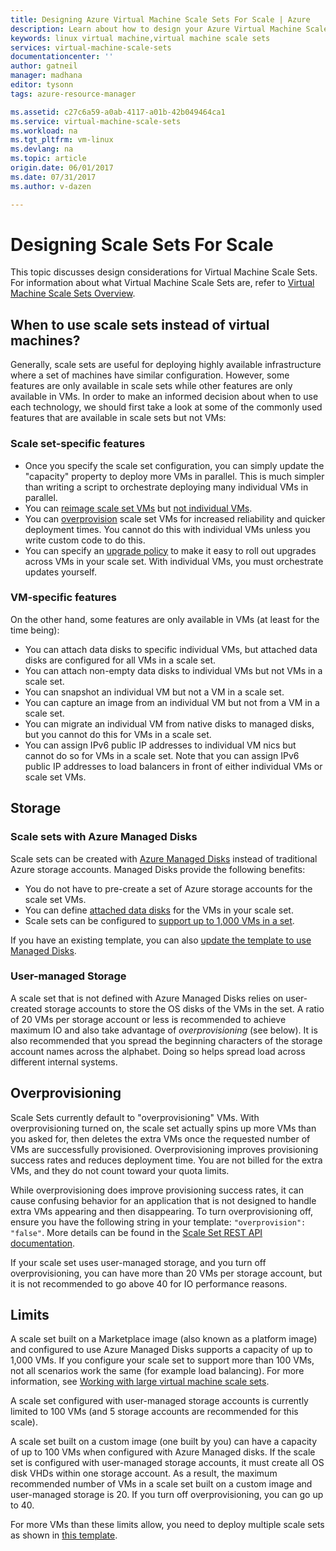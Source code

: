 ```yaml
---
title: Designing Azure Virtual Machine Scale Sets For Scale | Azure
description: Learn about how to design your Azure Virtual Machine Scale Sets for scale
keywords: linux virtual machine,virtual machine scale sets
services: virtual-machine-scale-sets
documentationcenter: ''
author: gatneil
manager: madhana
editor: tysonn
tags: azure-resource-manager

ms.assetid: c27c6a59-a0ab-4117-a01b-42b049464ca1
ms.service: virtual-machine-scale-sets
ms.workload: na
ms.tgt_pltfrm: vm-linux
ms.devlang: na
ms.topic: article
origin.date: 06/01/2017
ms.date: 07/31/2017
ms.author: v-dazen

---
```

# Designing Scale Sets For Scale
This topic discusses design considerations for Virtual Machine Scale Sets. For information about what Virtual Machine Scale Sets are, refer to [Virtual Machine Scale Sets Overview](virtual-machine-scale-sets-overview.md).

## When to use scale sets instead of virtual machines?
Generally, scale sets are useful for deploying highly available infrastructure where a set of machines have similar configuration. However, some features are only available in scale sets while other features are only available in VMs. In order to make an informed decision about when to use each technology, we should first take a look at some of the commonly used features that are available in scale sets but not VMs:

### Scale set-specific features

- Once you specify the scale set configuration, you can simply update the "capacity" property to deploy more VMs in parallel. This is much simpler than writing a script to orchestrate deploying many individual VMs in parallel.
- You can [reimage scale set VMs](https://docs.microsoft.com/rest/api/virtualmachinescalesets/manage-a-vm) but [not individual VMs](https://docs.microsoft.com/rest/api/compute/virtualmachines).
- You can [overprovision](./virtual-machine-scale-sets-design-overview.md) scale set VMs for increased reliability and quicker deployment times. You cannot do this with individual VMs unless you write custom code to do this.
- You can specify an [upgrade policy](./virtual-machine-scale-sets-upgrade-scale-set.md) to make it easy to roll out upgrades across VMs in your scale set. With individual VMs, you must orchestrate updates yourself.

### VM-specific features

On the other hand, some features are only available in VMs (at least for the time being):

- You can attach data disks to specific individual VMs, but attached data disks are configured for all VMs in a scale set.
- You can attach non-empty data disks to individual VMs but not VMs in a scale set.
- You can snapshot an individual VM but not a VM in a scale set.
- You can capture an image from an individual VM but not from a VM in a scale set.
- You can migrate an individual VM from native disks to managed disks, but you cannot do this for VMs in a scale set.
- You can assign IPv6 public IP addresses to individual VM nics but cannot do so for VMs in a scale set. Note that you can assign IPv6 public IP addresses to load balancers in front of either individual VMs or scale set VMs.

## Storage

### Scale sets with Azure Managed Disks
Scale sets can be created with [Azure Managed Disks](../storage/storage-managed-disks-overview.md) instead of traditional Azure storage accounts. Managed Disks provide the following benefits:
- You do not have to pre-create a set of Azure storage accounts for the scale set VMs.
- You can define [attached data disks](virtual-machine-scale-sets-attached-disks.md) for the VMs in your scale set.
- Scale sets can be configured to [support up to 1,000 VMs in a set](virtual-machine-scale-sets-placement-groups.md). 

If you have an existing template, you can also [update the template to use Managed Disks](virtual-machine-scale-sets-convert-template-to-md.md).

### User-managed Storage
A scale set that is not defined with Azure Managed Disks relies on user-created storage accounts to store the OS disks of the VMs in the set. A ratio of 20 VMs per storage account or less is recommended to achieve maximum IO and also take advantage of _overprovisioning_ (see below). It is also recommended that you spread the beginning characters of the storage account names across the alphabet. Doing so helps spread load across different internal systems. 

## Overprovisioning
Scale Sets currently default to "overprovisioning" VMs. With overprovisioning turned on, the scale set actually spins up more VMs than you asked for, then deletes the extra VMs once the requested number of VMs are successfully provisioned. Overprovisioning improves provisioning success rates and reduces deployment time. You are not billed for the extra VMs, and they do not count toward your quota limits.

While overprovisioning does improve provisioning success rates, it can cause confusing behavior for an application that is not designed to handle extra VMs appearing and then disappearing. To turn overprovisioning off, ensure you have the following string in your template: `"overprovision": "false"`. More details can be found in the [Scale Set REST API documentation](https://docs.microsoft.com/rest/api/virtualmachinescalesets/create-or-update-a-set).

If your scale set uses user-managed storage, and you turn off overprovisioning, you can have more than 20 VMs per storage account, but it is not recommended to go above 40 for IO performance reasons. 

## Limits
A scale set built on a Marketplace image (also known as a platform image) and configured to use Azure Managed Disks supports a capacity of up to 1,000 VMs. If you configure your scale set to support more than 100 VMs, not all scenarios work the same (for example load balancing). For more information, see [Working with large virtual machine scale sets](virtual-machine-scale-sets-placement-groups.md). 

A scale set configured with user-managed storage accounts is currently limited to 100 VMs (and 5 storage accounts are recommended for this scale).

A scale set built on a custom image (one built by you) can have a capacity of up to 100 VMs when configured with Azure Managed disks. If the scale set is configured with user-managed storage accounts, it must create all OS disk VHDs within one storage account. As a result, the maximum recommended number of VMs in a scale set built on a custom image and user-managed storage is 20. If you turn off overprovisioning, you can go up to 40.

For more VMs than these limits allow, you need to deploy multiple scale sets as shown in [this template](https://github.com/Azure/azure-quickstart-templates/tree/master/301-custom-images-at-scale).
